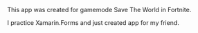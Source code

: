 This app was created for gamemode Save The World in Fortnite.

I practice Xamarin.Forms and just created app for my friend.
